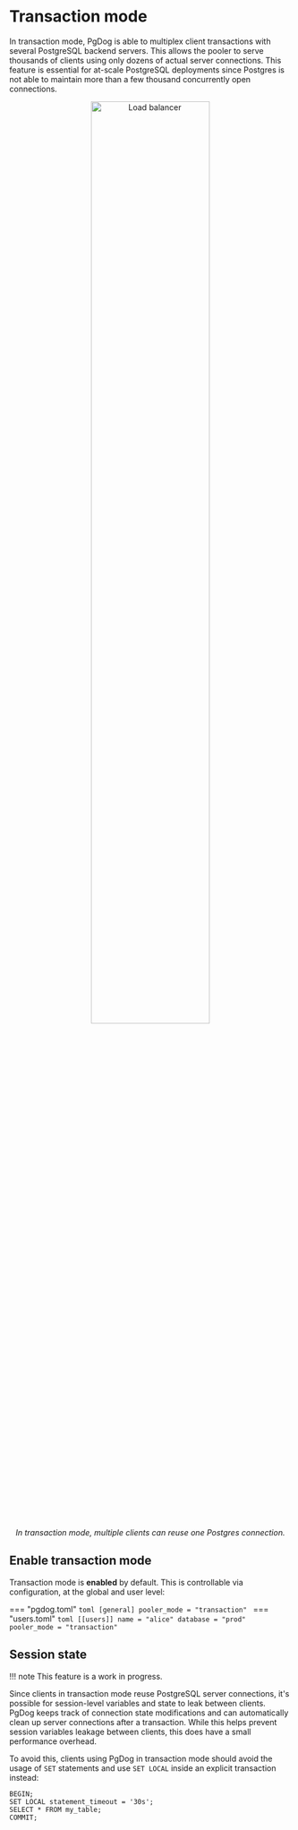 # Transaction mode

In transaction mode, PgDog is able to multiplex client transactions with several PostgreSQL backend servers. This
allows the pooler to serve thousands of clients using only dozens of actual server connections. This feature is essential for at-scale PostgreSQL deployments since Postgres is not able to maintain
more than a few thousand concurrently open connections.

<center>
  <img src="/images/transaction-mode.png" width="65%" alt="Load balancer" />
  <p><i>In transaction mode, multiple clients can reuse one Postgres connection.</i></p>
</center>


## Enable transaction mode

Transaction mode is **enabled** by default. This is controllable via configuration, at the global
and user level:

=== "pgdog.toml"
    ```toml
    [general]
    pooler_mode = "transaction"
    ```
=== "users.toml"
    ```toml
    [[users]]
    name = "alice"
    database = "prod"
    pooler_mode = "transaction"
    ```

## Session state

!!! note
    This feature is a work in progress.

Since clients in transaction mode reuse PostgreSQL server connections, it's possible for session-level variables and state to leak between clients. PgDog keeps track of connection state modifications and can automatically clean up server connections after a transaction. While this helps prevent session variables leakage between clients, this does have a small performance overhead.

To avoid this, clients using PgDog in transaction mode should avoid the usage of `SET` statements and use `SET LOCAL` inside an explicit transaction instead:

```postgresql
BEGIN;
SET LOCAL statement_timeout = '30s';
SELECT * FROM my_table;
COMMIT;
```
